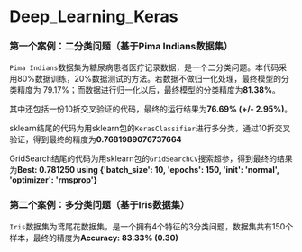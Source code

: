 # Deep_Learning_Keras
### 第一个案例：二分类问题（基于Pima Indians数据集）
`Pima Indians`数据集为糖尿病患者医疗记录数据，是一个二分类问题。本代码采用80%数据训练，20%数据测试的方法。若数据不做归一化处理，最终模型的分类精度为 79.17%；而数据进行归一化以后，最终模型的分类精度为**81.38%**。

其中还包括一份10折交叉验证的代码，最终的运行结果为**76.69% (+/- 2.95%)**。

sklearn结尾的代码为用sklearn包的`KerasClassifier`进行多分类，通过10折交叉验证，得到最终的精度为**0.7681989076737664**

GridSearch结尾的代码为用sklearn包的`GridSearchCV`搜索超参，得到最终的结果为**Best: 0.781250 using {'batch_size': 10, 'epochs': 150, 'init': 'normal', 'optimizer': 'rmsprop'}**
### 第二个案例：多分类问题（基于Iris数据集）
`Iris`数据集为鸢尾花数据集，是一个拥有4个特征的3分类问题，数据集共有150个样本，最终的精度为**Accuracy: 83.33% (0.30)**
